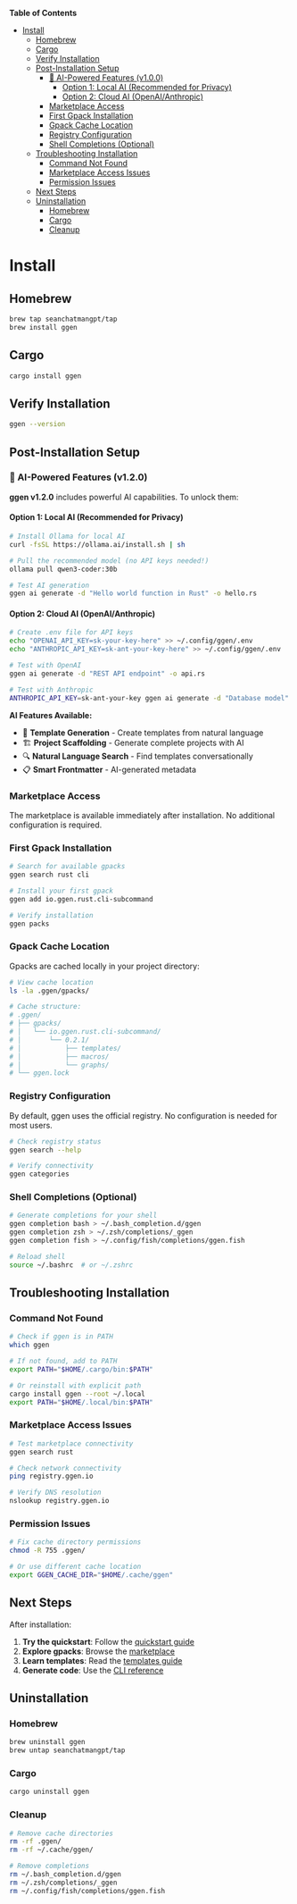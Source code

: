 <!-- START doctoc generated TOC please keep comment here to allow auto update -->
<!-- DON'T EDIT THIS SECTION, INSTEAD RE-RUN doctoc TO UPDATE -->
**Table of Contents**

- [Install](#install)
  - [Homebrew](#homebrew)
  - [Cargo](#cargo)
  - [Verify Installation](#verify-installation)
  - [Post-Installation Setup](#post-installation-setup)
    - [🚀 AI-Powered Features (v1.0.0)](#-ai-powered-features-v100)
      - [Option 1: Local AI (Recommended for Privacy)](#option-1-local-ai-recommended-for-privacy)
      - [Option 2: Cloud AI (OpenAI/Anthropic)](#option-2-cloud-ai-openaianthropic)
    - [Marketplace Access](#marketplace-access)
    - [First Gpack Installation](#first-gpack-installation)
    - [Gpack Cache Location](#gpack-cache-location)
    - [Registry Configuration](#registry-configuration)
    - [Shell Completions (Optional)](#shell-completions-optional)
  - [Troubleshooting Installation](#troubleshooting-installation)
    - [Command Not Found](#command-not-found)
    - [Marketplace Access Issues](#marketplace-access-issues)
    - [Permission Issues](#permission-issues)
  - [Next Steps](#next-steps)
  - [Uninstallation](#uninstallation)
    - [Homebrew](#homebrew-1)
    - [Cargo](#cargo-1)
    - [Cleanup](#cleanup)

<!-- END doctoc generated TOC please keep comment here to allow auto update -->

# Install

## Homebrew
```bash
brew tap seanchatmangpt/tap
brew install ggen
```

## Cargo

```bash
cargo install ggen
```

## Verify Installation

```bash
ggen --version
```

## Post-Installation Setup

### 🚀 AI-Powered Features (v1.2.0)

**ggen v1.2.0** includes powerful AI capabilities. To unlock them:

#### Option 1: Local AI (Recommended for Privacy)

```bash
# Install Ollama for local AI
curl -fsSL https://ollama.ai/install.sh | sh

# Pull the recommended model (no API keys needed!)
ollama pull qwen3-coder:30b

# Test AI generation
ggen ai generate -d "Hello world function in Rust" -o hello.rs
```

#### Option 2: Cloud AI (OpenAI/Anthropic)

```bash
# Create .env file for API keys
echo "OPENAI_API_KEY=sk-your-key-here" >> ~/.config/ggen/.env
echo "ANTHROPIC_API_KEY=sk-ant-your-key-here" >> ~/.config/ggen/.env

# Test with OpenAI
ggen ai generate -d "REST API endpoint" -o api.rs

# Test with Anthropic
ANTHROPIC_API_KEY=sk-ant-your-key ggen ai generate -d "Database model" -o model.rs
```

**AI Features Available:**
- 🤖 **Template Generation** - Create templates from natural language
- 🏗️ **Project Scaffolding** - Generate complete projects with AI
- 🔍 **Natural Language Search** - Find templates conversationally
- 📋 **Smart Frontmatter** - AI-generated metadata

### Marketplace Access

The marketplace is available immediately after installation. No additional configuration is required.

### First Gpack Installation

```bash
# Search for available gpacks
ggen search rust cli

# Install your first gpack
ggen add io.ggen.rust.cli-subcommand

# Verify installation
ggen packs
```

### Gpack Cache Location

Gpacks are cached locally in your project directory:

```bash
# View cache location
ls -la .ggen/gpacks/

# Cache structure:
# .ggen/
# ├── gpacks/
# │   └── io.ggen.rust.cli-subcommand/
# │       └── 0.2.1/
# │           ├── templates/
# │           ├── macros/
# │           └── graphs/
# └── ggen.lock
```

### Registry Configuration

By default, ggen uses the official registry. No configuration is needed for most users.

```bash
# Check registry status
ggen search --help

# Verify connectivity
ggen categories
```

### Shell Completions (Optional)

```bash
# Generate completions for your shell
ggen completion bash > ~/.bash_completion.d/ggen
ggen completion zsh > ~/.zsh/completions/_ggen
ggen completion fish > ~/.config/fish/completions/ggen.fish

# Reload shell
source ~/.bashrc  # or ~/.zshrc
```

## Troubleshooting Installation

### Command Not Found

```bash
# Check if ggen is in PATH
which ggen

# If not found, add to PATH
export PATH="$HOME/.cargo/bin:$PATH"

# Or reinstall with explicit path
cargo install ggen --root ~/.local
export PATH="$HOME/.local/bin:$PATH"
```

### Marketplace Access Issues

```bash
# Test marketplace connectivity
ggen search rust

# Check network connectivity
ping registry.ggen.io

# Verify DNS resolution
nslookup registry.ggen.io
```

### Permission Issues

```bash
# Fix cache directory permissions
chmod -R 755 .ggen/

# Or use different cache location
export GGEN_CACHE_DIR="$HOME/.cache/ggen"
```

## Next Steps

After installation:

1. **Try the quickstart**: Follow the [quickstart guide](quickstart.md)
2. **Explore gpacks**: Browse the [marketplace](marketplace.md)
3. **Learn templates**: Read the [templates guide](templates.md)
4. **Generate code**: Use the [CLI reference](cli.md)

## Uninstallation

### Homebrew
```bash
brew uninstall ggen
brew untap seanchatmangpt/tap
```

### Cargo
```bash
cargo uninstall ggen
```

### Cleanup
```bash
# Remove cache directories
rm -rf .ggen/
rm -rf ~/.cache/ggen/

# Remove completions
rm ~/.bash_completion.d/ggen
rm ~/.zsh/completions/_ggen
rm ~/.config/fish/completions/ggen.fish
```
